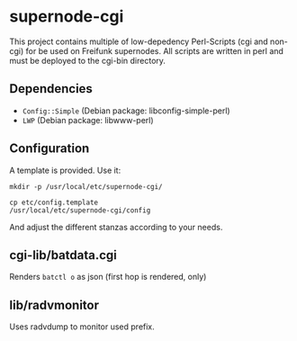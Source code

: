 supernode-cgi
=============

This project contains multiple  of low-depedency Perl-Scripts (cgi and non-cgi) for be used on Freifunk supernodes.
All scripts are written in perl and must be deployed to the cgi-bin directory.

Dependencies
--------------
* <code>Config::Simple</code> (Debian package: libconfig-simple-perl)
* <code>LWP</code> (Debian package: libwww-perl)

Configuration
----------------
A template is provided. Use it:


<code>mkdir -p /usr/local/etc/supernode-cgi/</code>

<code>cp etc/config.template /usr/local/etc/supernode-cgi/config</code>

And adjust the different stanzas according to your needs.


cgi-lib/batdata.cgi
-------------
Renders <code>batctl o</code> as json (first hop is rendered, only)


lib/radvmonitor
---------------
Uses radvdump to monitor used prefix.


